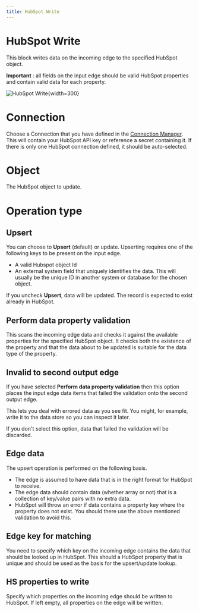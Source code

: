 ```yaml
---
title: HubSpot Write
---
```


# HubSpot Write

This block writes data on the incoming edge to the specified HubSpot object.

**Important** : all fields on the input edge should be valid HubSpot properties and contain valid data for each property.

![HubSpot Write](/img/flows/blocks/hubspot/hubspot-write.png){width=300}


# Connection
Choose a Connection that you have defined in the [Connection Manager](/user-guide/connections/Connections). 
This will contain your HubSpot API key or reference a secret containing it. If there is only one HubSpot connection
defined, it should be auto-selected.

# Object 
The HubSpot object to update.

# Operation type
## Upsert
You can choose to **Upsert** (default) or update. Upserting requires one of the following keys to be present on the input edge.

- A valid Hubspot object Id
- An external system field that uniquely identifies the data. This will usually be the unique ID in another system or database for the chosen object.

If you uncheck **Upsert**, data will be updated. The record is expected to exist already in HubSpot.

## Perform data property validation
This scans the incoming edge data and checks it against the available properties for the specified HubSpot object.
It checks both the existence of the property and that the data about to be updated is suitable for the data type of the property.

## Invalid to second output edge
If you have selected **Perform data property validation** then this option places the input edge data items that failed the validation
onto the second output edge.

This lets you deal with errored data as you see fit. You might, for example, write it to the data store so you can inspect it later.

If you don't select this option, data that failed the validation will be discarded.

## Edge data
The upsert operation is performed on the following basis.

- The edge is assumed to have data that is in the right format for HubSpot to receive.
- The edge data should contain data (whether array or not) that is a collection of key/value pairs with no extra data.
- HubSpot will throw an error if data contains a property key where the property does not exist. You should there use the above mentioned validation to avoid this.

## Edge key for matching 
You need to specify which key on the incoming edge contains the data that should be looked up in HubSpot.
This should a HubSpot property that is unique and should be used as the basis for the upsert/update lookup.

## HS properties to write
Specify which properties on the incoming edge should be written to HubSpot. 
If left empty, all properties on the edge will be written.


